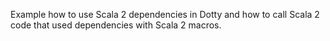 Example how to use Scala 2 dependencies in Dotty and how to call Scala
2 code that used dependencies with Scala 2 macros.
